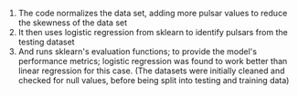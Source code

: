 1. The code normalizes the data set, adding more pulsar values to reduce the skewness of the data set
2. It then uses logistic regression from sklearn to identify pulsars from the testing dataset
3. And runs sklearn's evaluation functions; to provide the model's performance metrics; logistic regression was found to work better than linear regression for this case.
(The datasets were initially cleaned and checked for null values, before being split into testing and training data)
